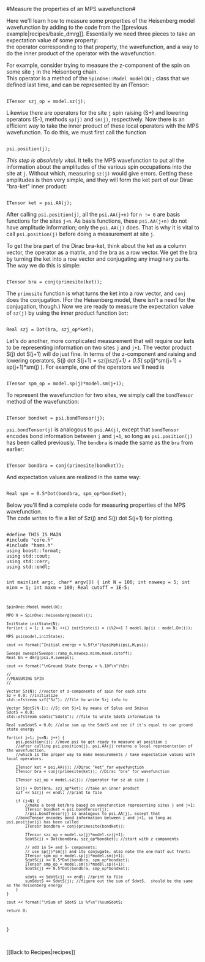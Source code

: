 #Measure the properties of an MPS wavefunction#

Here we'll learn how to measure some properties of the
Heisenberg model wavefunction by adding to the code from the [[previous example|recipes/basic_dmrg]].
Essentially we need three pieces to take an expectation value of some property:  
the operator corresponding to that property, the wavefunction, and a way to do the inner
product of the operator with the wavefunction.

For example, consider trying to measure the z-component of
the spin on some site `j` in the Heisenberg chain.  
This operator is a method of the `SpinOne::Model model(N);` class
that we defined last time, and can be represented by an ITensor:

<code>
ITensor szj_op = model.sz(j);
</code>

Likewise there are operators for the site `j` spin raising (S+) and lowering operators (S-),
methods `sp(j)` and `sm(j)`, respectively.
Now there is an efficient way to take the inner product of these local operators with the MPS
wavefunction. To do this, we must first call the function

<code>
psi.position(j);
</code>

_This step is absolutely vital_.  It tells the MPS wavefunction to put all the information
about the amplitudes of the various spin occupations into the site at `j`.
Without which, measuring `sz(j)` would give errors.  Getting these amplitudes is
then very simple, and they will form the ket part of our Dirac "bra-ket" inner product:

<code>
ITensor ket = psi.AA(j);
</code>

After calling `psi.position(j)`, all the `psi.AA(j+n)` for `n != 0` are basis functions
for the sites `j+n`.  As basis functions, these `psi.AA(j+n)` do
not have amplitude information; only the `psi.AA(j)` does.  That is why it is vital to call 
`psi.position(j)` before doing a measurement at site `j`.

To get the bra part of the Dirac bra-ket, think about the ket as a column vector, the operator
as a matrix, and the bra as a row vector.  We get the bra by turning the ket into a row vector and conjugating
any imaginary parts.  The way we do this is simple:

<code>
ITensor bra = conj(primesite(ket));
</code>

The `primesite` function is what turns the ket into a row vector, and `conj` does the conjugation.
(For the Heisenberg model, there isn't a need for the conjugation, though.)
Now we are ready to measure the expectation value of `sz(j)` by using the inner product function `Dot`:

<code>
Real szj = Dot(bra, szj_op*ket);
</code> 

Let's do another, more complicated measurement that will require our kets to be representing information
on two sites `j` and `j+1`.  The vector product S(j) dot S(j+1) will do just fine.  In terms of the 
z-component and raising and lowering operators, S(j) dot S(j+1) = sz(j)*sz(j+1) + 0.5*( sp(j)*sm(j+1) + sp(j+1)*sm(j) ).
For example, one of the operators we'll need is

<code>
ITensor spm_op = model.sp(j)*model.sm(j+1);
</code>

To represent the wavefunction for two sites, we simply call the `bondTensor` method of the wavefunction:

<code>
ITensor bondket = psi.bondTensor(j); 
</code>

`psi.bondTensor(j)` is analogous to `psi.AA(j)`, except that 
`bondTensor` encodes bond information between `j` and `j+1`, so long as `psi.position(j)` has been called previously.
The `bondbra` is made the same as the `bra` from earlier:

<code>
ITensor bondbra = conj(primesite(bondket));
</code>

And expectation values are realized in the same way:

<code>
Real spm = 0.5*Dot(bondbra, spm_op*bondket);
</code>

Below you'll find a complete code for measuring properties of the MPS wavefunction.  
The code writes to file a list of Sz(j) and S(j) dot S(j+1) for plotting.


<code>
#define THIS_IS_MAIN
#include "core.h"
#include "hams.h"
using boost::format;
using std::cout;
using std::cerr;
using std::endl;

int main(int argc, char* argv[])
{
    int N = 100;
    int nsweep = 5;
    int minm = 1;
    int maxm = 100;
    Real cutoff = 1E-5;

    SpinOne::Model model(N);

    MPO H = SpinOne::Heisenberg(model)();

    InitState initState(N);
    for(int i = 1; i <= N; ++i) initState(i) = (i%2==1 ? model.Up(i) : model.Dn(i));

    MPS psi(model,initState);

    cout << format("Initial energy = %.5f\n")%psiHphi(psi,H,psi);

    Sweeps sweeps(Sweeps::ramp_m,nsweep,minm,maxm,cutoff);
    Real En = dmrg(psi,H,sweeps);

    cout << format("\nGround State Energy = %.10f\n")%En;

    //
    //MEASURING SPIN
    //

    Vector Sz(N); //vector of z-components of spin for each site
    Sz = 0.0; //initialize
    std::ofstream szf("Sz"); //file to write Szj info to

    Vector SdotS(N-1); //Sj dot Sj+1 by means of Splus and Sminus
    SdotS = 0.0;
    std::ofstream sdots("SdotS"); //file to write SdotS information to

    Real sumSdotS = 0.0; //also sum up the SdotS and see if it's equal to our ground state energy

    for(int j=1; j<=N; j++) {
        psi.position(j); //move psi to get ready to measure at position j
        //after calling psi.position(j), psi.AA(j) returns a local representation of the wavefunction,
        //which is the proper way to make measurements / take expectation values with local operators.

        ITensor ket = psi.AA(j); //Dirac "ket" for wavefunction
        ITensor bra = conj(primesite(ket)); //Dirac "bra" for wavefunction

        ITensor szj_op = model.sz(j); //operator for sz at site j

        Sz(j) = Dot(bra, szj_op*ket); //take an inner product 
        szf << Sz(j) << endl; //print to file

        if (j<N) { 
            //make a bond ket/bra based on wavefunction representing sites j and j+1:
            ITensor bondket = psi.bondTensor(j); 
            //psi.bondTensor(j) is analogous to psi.AA(j), except that 
	    //bondTensor encodes bond information between j and j+1, so long as psi.position(j) has been called
            ITensor bondbra = conj(primesite(bondket)); 

            ITensor szz_op = model.sz(j)*model.sz(j+1); 
            SdotS(j) = Dot(bondbra, szz_op*bondket); //start with z components

            // add in S+ and S- components:
            // use sp(j)*sm(j) and its conjugate, also note the one-half out front:
            ITensor spm_op = model.sp(j)*model.sm(j+1);
            SdotS(j) += 0.5*Dot(bondbra, spm_op*bondket);
            ITensor smp_op = model.sm(j)*model.sp(j+1);
            SdotS(j) += 0.5*Dot(bondbra, smp_op*bondket);

            sdots << SdotS(j) << endl; //print to file
            sumSdotS += SdotS(j); //figure out the sum of SdotS.  should be the same as the Heisenberg energy
        }
    }

    cout << format("\nSum of SdotS is %f\n")%sumSdotS;

    return 0;
}


</code>

<br>
[[Back to Recipes|recipes]]
